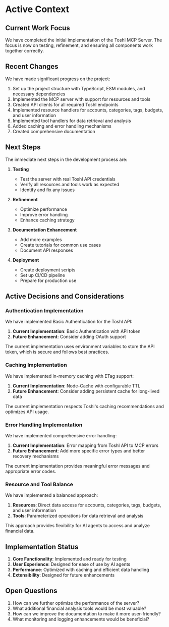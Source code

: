 # Active Context

## Current Work Focus

We have completed the initial implementation of the Toshl MCP Server. The focus is now on testing, refinement, and ensuring all components work together correctly.

## Recent Changes

We have made significant progress on the project:

1. Set up the project structure with TypeScript, ESM modules, and necessary dependencies
2. Implemented the MCP server with support for resources and tools
3. Created API clients for all required Toshl endpoints
4. Implemented resource handlers for accounts, categories, tags, budgets, and user information
5. Implemented tool handlers for data retrieval and analysis
6. Added caching and error handling mechanisms
7. Created comprehensive documentation

## Next Steps

The immediate next steps in the development process are:

1. **Testing**

   - Test the server with real Toshl API credentials
   - Verify all resources and tools work as expected
   - Identify and fix any issues

2. **Refinement**

   - Optimize performance
   - Improve error handling
   - Enhance caching strategy

3. **Documentation Enhancement**

   - Add more examples
   - Create tutorials for common use cases
   - Document API responses

4. **Deployment**

   - Create deployment scripts
   - Set up CI/CD pipeline
   - Prepare for production use

## Active Decisions and Considerations

### Authentication Implementation

We have implemented Basic Authentication for the Toshl API:

1. **Current Implementation**: Basic Authentication with API token
2. **Future Enhancement**: Consider adding OAuth support

The current implementation uses environment variables to store the API token, which is secure and follows best practices.

### Caching Implementation

We have implemented in-memory caching with ETag support:

1. **Current Implementation**: Node-Cache with configurable TTL
2. **Future Enhancement**: Consider adding persistent cache for long-lived data

The current implementation respects Toshl's caching recommendations and optimizes API usage.

### Error Handling Implementation

We have implemented comprehensive error handling:

1. **Current Implementation**: Error mapping from Toshl API to MCP errors
2. **Future Enhancement**: Add more specific error types and better recovery mechanisms

The current implementation provides meaningful error messages and appropriate error codes.

### Resource and Tool Balance

We have implemented a balanced approach:

1. **Resources**: Direct data access for accounts, categories, tags, budgets, and user information
2. **Tools**: Parameterized operations for data retrieval and analysis

This approach provides flexibility for AI agents to access and analyze financial data.

## Implementation Status

1. **Core Functionality**: Implemented and ready for testing
2. **User Experience**: Designed for ease of use by AI agents
3. **Performance**: Optimized with caching and efficient data handling
4. **Extensibility**: Designed for future enhancements

## Open Questions

1. How can we further optimize the performance of the server?
2. What additional financial analysis tools would be most valuable?
3. How can we improve the documentation to make it more user-friendly?
4. What monitoring and logging enhancements would be beneficial?
